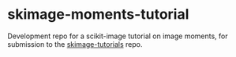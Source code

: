 # skimage-moments-tutorial

Development repo for a scikit-image tutorial on image moments, for submission to the
[skimage-tutorials](https://github.com/scikit-image/skimage-tutorials) repo.
